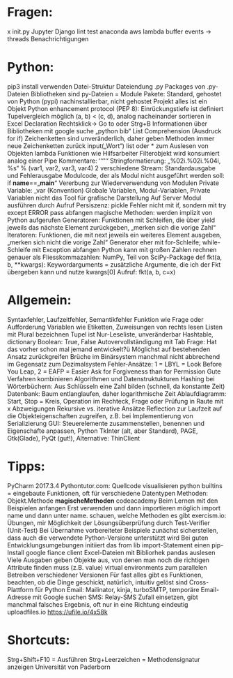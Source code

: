 # Fragen:
x init.py
Jupyter
Django
lint 
test
anaconda
aws lambda
buffer
events -> threads
Benachrichtigungen

# Python:
pip3 install verwenden
Datei-Struktur
Dateiendung .py
Packages von .py-Dateien
Bibliotheken sind py-Dateien = Module
Pakete: Standard, gehostet von Python (pypi) nachinstallierbar, nicht gehostet
Projekt
alles ist ein Objekt
Python enhancement protocol (PEP 8): Einrückungstiefe ist definiert
Tupelvergleich möglich (a, b) < (c, d), analog nacheinander sortieren in Excel
Declaration Rechtsklick-> Go to oder Strg+B
Informationen über Bibliotheken mit google suche „python bib“
List Comprehension (Ausdruck for if)
Zeichenketten sind unveränderlich, daher geben Methoden immer neue Zeichenketten zurück
input(„Wort“)
list oder * zum Auslesen von Objekten
lambda Funktionen wie Hilfsarbeiter
Filterobjekt wird konsumiert analog einer Pipe
Kommentare: ‘‘‘‘‘‘
Stringformatierung: „%02i.%02i.%04i, %s“ % (var1, var2, var3, var4)
2 verschiedene Stream: Standardausgabe und Fehlerausgabe
Modulcode, der als Modul nicht ausgeführt werden soll: if __name__==„__main__“
Vererbung zur Wiederverwendung von Modulen
Private Variable: _var (Konvention)
Globale Variablen, Modul-Variablen, Private Variablen
nicht das Tool für grafische Darstellung
Auf Server Modul ausführen durch Aufruf
Persiszenz: pickle
Fehler nicht mit if, sondern mit try except ERROR pass abfangen
magische Methoden: werden implizit von Python aufgerufen
Generatoren: Funktionen mit Schleifen, die über yield jeweils das nächste Element zurückgeben, „merken sich die vorige Zahl“
Iteratoren: Funktionen, die mit next jeweils ein weiteres Element ausgeben, „merken sich nicht die vorige Zahl“
Generator eher mit for-Schleife; while-Schleife mit Exception abfangen
Python kann mit großen Zahlen rechnen
genauer als Fliesskommazahlen: NumPy, Teil von SciPy-Package
def fkt(a, b, **kwargs): Keywordarguments = zusätzliche Argumente, die ich der Fkt übergeben kann und nutze kwargs[0]
Aufruf: fkt(a, b, c=x)

# Allgemein:
Syntaxfehler, Laufzeitfehler, Semantikfehler
Funktion wie Frage oder Aufforderung
Variablen wie Etiketten, Zuweisungen von rechts lesen
Listen mit Plural bezeichnen
Tupel ist Nur-Leseliste, unveränderbar
Hashtable, dictionary 
Boolean: True, False
Autovervollständigung mit Tab
Frage: Hat das vorher schon mal jemand entwickelt?ü
Möglichst auf bestehenden Ansatz zurückgreifen
Brüche im Binärsystem manchmal nicht abbrechend im Gegensatz zum Dezimalsystem
Fehler-Ansätze: 
1 = LBYL = Look Before You Leap, 
2 = EAFP = Easier Ask for Forgiveness than for Permission
Gute Verfahren kombinieren Algorithmen und Datenstruktukturen
Hashing bei Wörterbüchern: Aus Schlüsseln eine Zahl bilden (schnell, da konstante Zeit)
Datenbank: Baum entlanglaufen, daher logarithmische Zeit
Ablaufdiagramm: Start, Stop = Kreis, Operation im Rechteck, Frage oder Prüfung in Raute mit x Abzweigungen
Rekursive vs. iterative Ansätze
Reflection zur Laufzeit auf die Objekteigenschaften zugreifen, z.B. bei Implementierung von Serializierung
GUI: Steuerelemente zusammenstellen, benennen und Eigenschafte anpassen, Python TkInter (alt, aber Standard), PAGE, Gtk(Glade), PyQt (gut!), Alternative: ThinClient


# Tipps:
PyCharm 2017.3.4
Pythontutor.com: Quellcode visualisieren
python builtins = eingebaute Funktionen, oft für verschiedene Datentypen
Methoden: Objekt.Methode
__magischeMethoden__
codeacademy
Beim Lernen mit den Beispielen anfangen
Erst verwenden und dann importieren möglich
import name und dann unter name. schauen, welche Methoden es gibt
exercism.io: Übungen, mir Möglichkeit der Lösungsüberprüfung durch Test-Verifier (Unit-Test)
Bei Übernahme vorbereiteter Beispiele zunächst sicherstellen, dass auch die verwendete Python-Versione unterstützt wird
Bei guten Entwicklungsumgebungen initiiert das from lib import-Statement einen pip-Install
google fiance client
Excel-Dateien mit Bibliorhek pandas auslesen
Viele Ausgaben geben Objekte aus, von denen man noch die richtigen Attribute finden muss (z.B. value)
virtual environments zum parallelen Betreiben verschiedener Versionen
Für fast alles gibt es Funktionen, beachten, ob die Dinge geschickt, natürlich, intuitiv gelöst sind
Cross-Plattform für Python
Email: Mailinator, kinja, turboSMTP, temporäre Email-Adresse mit Google suchen
SMS: Relay-SMS
Zufall einsetzen, gibt manchmal falsches Ergebnis, oft nur in eine Richtung eindeutig
uploadfiles.io
https://ufile.io/4x58k

# Shortcuts:
Strg+Shift+F10 = Ausführen
Strg+Leerzeichen = Methodensignatur anzeigen
Universität von Paderborn
